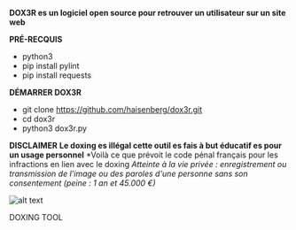 **DOX3R es un logiciel open source pour retrouver un utilisateur sur un site web**

**PRÉ-RECQUIS** 

* python3
* pip install pylint
* pip install requests

**DÉMARRER DOX3R**

* git clone https://github.com/haisenberg/dox3r.git
* cd dox3r
* python3 dox3r.py

**DISCLAIMER**
**Le doxing es illégal cette outil es fais à but éducatif es pour un usage personnel**
*Voilà ce que prévoit le code pénal français pour les infractions en lien avec le doxing 
*Atteinte à la vie privée : enregistrement ou transmission de l'image ou des paroles d'une personne sans son consentement (peine : 1 an et 45.000 €)*
               
![alt text](https://ttm.sh/dK9.png)
               
DOXING TOOL            
               
               

